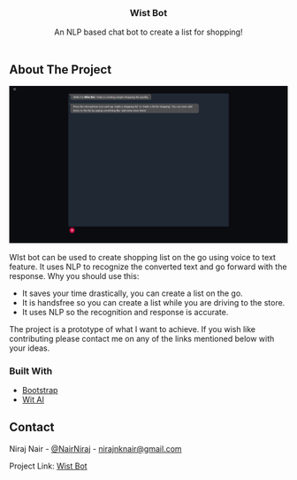 <br />
<p align="center">
  <h3 align="center">Wist Bot</h3>
  <p align="center">
    An NLP based chat bot to create a list for shopping!
    <br />
    <br /
  </p>
</p>

<!-- ABOUT THE PROJECT -->
## About The Project

![Product Name Screen Shot](dist/images/screenshot.png)

WIst bot can be used to create shopping list on the go using voice to text feature. It uses NLP to recognize the converted text and go forward with the response.
Why you should use this:
* It saves your time drastically, you can create a list on the go.
* It is handsfree so you can create a list while you are driving to the store.
* It uses NLP so the recognition and response is accurate.

The project is a prototype of what I want to achieve. If you wish like contributing please contact me on any of the links mentioned below with your ideas.

### Built With

* [Bootstrap](https://getbootstrap.com)
* [Wit AI](https://wit.ai/)


<!-- CONTACT -->
## Contact

Niraj Nair - [@NairNiraj](https://twitter.com/NairNiraj) - nirajnknair@gmail.com

Project Link: [Wist Bot](https://github.com/NirajNair/Wist-Bot)
